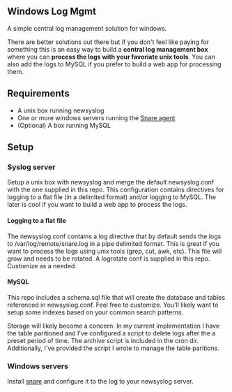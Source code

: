 Windows Log Mgmt
----------------

A simple central log management solution for windows.

There are better solutions out there but if you don't
feel like paying for something this is an easy way to
build a **central log management box** where you can **process
the logs with your favoriate unix tools**. You can also add
the logs to MySQL if you prefer to build a web app for 
processing them.

## Requirements

* A unix box running newsyslog
* One or more windows servers running the [Snare agent](https://www.intersectalliance.com/our-product/snare-agent/operating-system-agents/snare-agent-for-windows/)
* (Optional) A box running MySQL

## Setup

### Syslog server

Setup a unix box with newsyslog and merge the default newsyslog.conf
with the one supplied in this repo. This configuration contains directives
for logging to a flat file (in a delimited format) and/or logging to MySQL.
The later is cool if you want to build a web app to process the logs.

#### Logging to a flat file

The newsyslog.conf contains a log directive that by default sends the logs
to /var/log/remote/snare.log in a pipe delimited format. This is great if you
want to process the logs using unix tools (grep, cut, awk, etc). This file
will grow and needs to be rotated. A logrotate conf is supplied in this repo.
Customize as a needed.

#### MySQL

This repo includes a schema.sql file that will create the database and tables
referenced in newsyslog.conf. Feel free to customize. You'll likely want to
setup some indexes based on your common search patterns.

Storage will likely become a concern. In my current implementation I have the
table paritioned and I've configured a script to delete logs after the a preset
period of time. The archive script is included in the cron dir. Additionally,
I've provided the script I wrote to manage the table paritions.

### Windows servers

Install [snare](https://www.intersectalliance.com/our-product/snare-agent/operating-system-agents/snare-agent-for-windows/) and configure it to the log to your newsyslog server.

